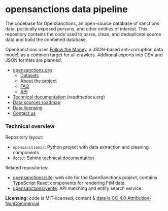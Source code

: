 # opensanctions data pipeline

The codebase for OpenSanctions, an open-source database of sanctions data, politically exposed persons, and other entities of interest. This repository contains the code used to parse, clean, and deduplicate source data and build the combined database.

OpenSanctions uses [Follow the Money](https://followthemoney.readthedocs.io/en/latest/index.html), a JSON-based anti-corruption data model, as a common target for all crawlers. Additonal exports into CSV and JSON formats are planned.

* [opensanctions.org](https://opensanctions.org)
    * [Datasets](https://opensanctions.org/datasets/)
    * [About the project](https://opensanctions.org/docs/about/)
    * [FAQ](https://opensanctions.org/docs/faq/)
    * [API](https://api.opensanctions.org/)
* [Technical documentation](https://docs.opensanctions.org/en/latest/) (readthedocs.org)
* [Data sources roadmap](https://bit.ly/osa-sources)
* [Data licensing](https://opensanctions.org/licensing/)
* [Contact us](https://opensanctions.org/contact/)

### Technical overview

Repository layout:

* ``opensanctions/``: Python project with data extraction and cleaning components
* ``docs/``: Sphinx [technical documentation](https://opensanctions.org/docs/faq/)

Related repositories:

* [opensanctions/site](https://github.com/opensanctions/site): web site for the OpenSanctions project, contains TypeScript React components for rendering FtM data.
* [opensanctions/yente](https://github.com/opensanctions/yente): API matching and entity search service. 

**Licensing:** code is MIT-licensed, content & [data is CC 4.0 Attribution-NonCommercial](https://opensanctions.org/licensing/).